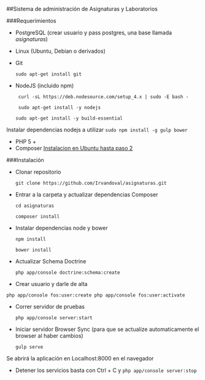 ##Sistema de administración de Asignaturas y Laboratorios

###Requerimientos

 - PostgreSQL (crear usuario  y pass postgres, una base llamada *asignaturas*)
 - Linux (Ubuntu, Debian o derivados)
 - Git


    `sudo apt-get install git`

 - NodeJS (incluido npm)


      ` curl -sL https://deb.nodesource.com/setup_4.x | sudo -E bash -`
      
      ` sudo apt-get install -y nodejs`
      
      `sudo apt-get install -y build-essential`

 Instalar dependencias nodejs a utilizar
      `sudo npm install -g gulp bower`
 - PHP 5 +
 - Composer [Instalacion en Ubuntu hasta paso 2](https://www.digitalocean.com/community/tutorials/how-to-install-and-use-composer-on-ubuntu-14-04)
 
###Instalación

- Clonar repositorio

     `git clone https://github.com/Irvandoval/asignaturas.git`
- Entrar a la carpeta y actualizar dependencias Composer

     `cd asignaturas`

     `composer install`
- Instalar dependencias node y bower

     `npm install`

     `bower install`
- Actualizar Schema Doctrine

     `php app/console doctrine:schema:create`
- Crear usuario y darle de alta

`php app/console fos:user:create
php app/console fos:user:activate`
- Correr servidor de pruebas

     `php app/console server:start`
- Iniciar servidor Browser Sync (para que se actualize automaticamente el browser al haber cambios)

     `gulp serve`

Se abrirá la aplicación en Localhost:8000 en el navegador
- Detener los servicios basta con Ctrl + C y 
     `php app/console server:stop`
